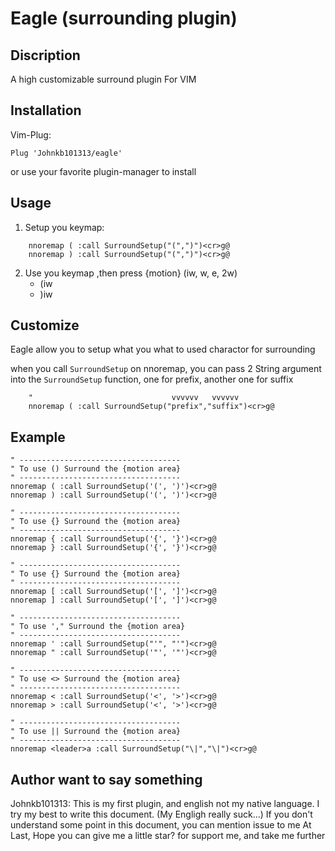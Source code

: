 # Eagle (surrounding plugin)

## Discription

A high customizable surround plugin For VIM

## Installation

Vim-Plug:

```vimscript
Plug 'Johnkb101313/eagle'
```

or use your favorite plugin-manager to install

## Usage

1. Setup you keymap:

```vimscript
    nnoremap ( :call SurroundSetup("(",")")<cr>g@
    nnoremap ) :call SurroundSetup("(",")")<cr>g@
```
2. Use you keymap ,then press {motion} (iw, w, e, 2w)
    - (iw
    - )iw

## Customize

Eagle allow you to setup what you what to used charactor for surrounding

when you call `SurroundSetup` on nnoremap, you can pass 2 String argument into the `SurroundSetup` function, one for prefix, another one for suffix

```vimscript
    "                               vvvvvv   vvvvvv
    nnoremap ( :call SurroundSetup("prefix","suffix")<cr>g@
```

## Example

```vimscript
" ------------------------------------
" To use () Surround the {motion area}
" ------------------------------------
nnoremap ( :call SurroundSetup('(', ')')<cr>g@
nnoremap ) :call SurroundSetup('(', ')')<cr>g@

" ------------------------------------
" To use {} Surround the {motion area}
" ------------------------------------
nnoremap { :call SurroundSetup('{', '}')<cr>g@
nnoremap } :call SurroundSetup('{', '}')<cr>g@

" ------------------------------------
" To use {} Surround the {motion area}
" ------------------------------------
nnoremap [ :call SurroundSetup('[', ']')<cr>g@
nnoremap ] :call SurroundSetup('[', ']')<cr>g@

" ------------------------------------
" To use '," Surround the {motion area}
" ------------------------------------
nnoremap ' :call SurroundSetup("'", "'")<cr>g@
nnoremap " :call SurroundSetup('"', '"')<cr>g@

" ------------------------------------
" To use <> Surround the {motion area}
" ------------------------------------
nnoremap < :call SurroundSetup('<', '>')<cr>g@
nnoremap > :call SurroundSetup('<', '>')<cr>g@

" ------------------------------------
" To use || Surround the {motion area}
" ------------------------------------
nnoremap <leader>a :call SurroundSetup("\|","\|")<cr>g@
```

## Author want to say something
Johnkb101313: This is my first plugin, and english not my native language.
              I try my best to write this document. (My Engligh really suck...)
              If you don't understand some point in this document, you can mention issue to me
              At Last, Hope you can give me a little star? for support me, and take me further
